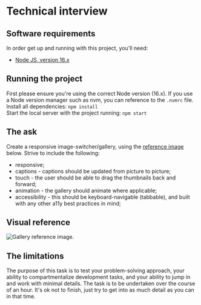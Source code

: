 # Technical interview

## Software requirements

In order get up and running with this project, you'll need:

- [Node JS, version 16.x](https://nodejs.org/en/about/previous-releases#looking-for-latest-release-of-a-version-branch)

## Running the project

First please ensure you're using the correct Node version (16.x). If you use a Node version manager such as nvm, you can reference to the `.nvmrc` file.  
Install all dependencies: `npm install`  
Start the local server with the project running: `npm start`

## The ask

Create a responsive image-switcher/gallery, using the [reference image](#visual-reference) below. Strive to include the following:

- responsive;
- captions - captions should be updated from picture to picture;
- touch - the user should be able to drag the thumbnails back and forward;
- animation - the gallery should animate where applicable;
- accessibility - this should be keyboard-navigable (tabbable), and built with any other a11y best practices in mind;

## Visual reference

<img src="/mockup.png" alt="Gallery reference image." />

## The limitations

The purpose of this task is to test your problem-solving approach, your ability to compartmentalize development tasks, and your ability to jump in and work with minimal details. The task is to be undertaken over the course of an hour. It's ok not to finish, just try to get into as much detail as you can in that time.
